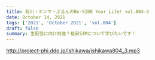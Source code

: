 ```yaml
---
title: 石川・ホンマ・ぶるんのBe-SIDE Your Life! vol.804-3
date: October 14, 2021
tags: ['2021', 'October 2021', 'vol.804']
draft: false
summary: 生配信に向け前進？格安SIMについて学びたいです！
---
```


http://project-phi.ddo.jp/ishikawa/ishikawa804_3.mp3
